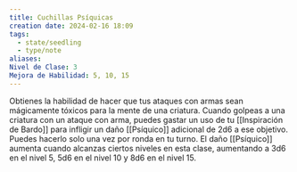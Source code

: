 ```yaml
---
title: Cuchillas Psíquicas
creation date: 2024-02-16 18:09
tags:
  - state/seedling
  - type/note
aliases: 
Nivel de Clase: 3
Mejora de Habilidad: 5, 10, 15
---
```

Obtienes la habilidad de hacer que tus ataques con armas sean mágicamente tóxicos para la mente de una criatura.
Cuando golpeas a una criatura con un ataque con arma, puedes gastar un uso de tu [[Inspiración de Bardo]] para infligir un daño [[Psíquico]] adicional de 2d6 a ese objetivo. Puedes hacerlo solo una vez por ronda en tu turno.
El daño [[Psíquico]] aumenta cuando alcanzas ciertos niveles en esta clase, aumentando a 3d6 en el
nivel 5, 5d6 en el nivel 10 y 8d6 en el nivel 15.

